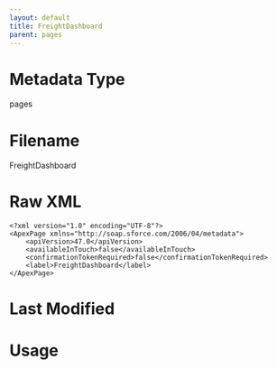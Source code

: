 ```yaml
---
layout: default
title: FreightDashboard
parent: pages
---
```

# Metadata Type
pages


# Filename 
FreightDashboard


# Raw XML
```
<?xml version="1.0" encoding="UTF-8"?>
<ApexPage xmlns="http://soap.sforce.com/2006/04/metadata">
    <apiVersion>47.0</apiVersion>
    <availableInTouch>false</availableInTouch>
    <confirmationTokenRequired>false</confirmationTokenRequired>
    <label>FreightDashboard</label>
</ApexPage>
```


# Last Modified


# Usage
